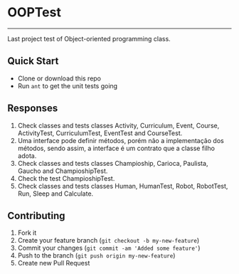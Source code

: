 # OOPTest
----------

Last project test of Object-oriented programming class.

## Quick Start
- Clone or download this repo
- Run `ant` to get the unit tests going

## Responses
1. Check classes and tests classes Activity, Curriculum, Event, Course, ActivityTest, CurriculumTest, EventTest and CourseTest.
2. Uma interface pode definir métodos, porém não a implementação dos métodos, sendo assim, a interface é um contrato que a classe filho adota.
3. Check classes and tests classes Champioship, Carioca, Paulista, Gaucho and ChampioshipTest.
4. Check the test ChampioshipTest.
5. Check classes and tests classes Human, HumanTest, Robot, RobotTest, Run, Sleep and Calculate.


## Contributing

1. Fork it
2. Create your feature branch (`git checkout -b my-new-feature`)
3. Commit your changes (`git commit -am 'Added some feature'`)
4. Push to the branch (`git push origin my-new-feature`)
5. Create new Pull Request